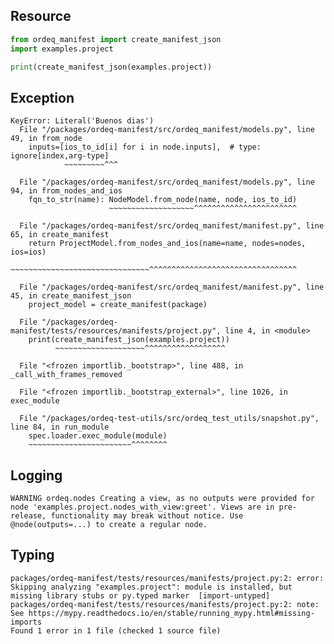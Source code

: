 ## Resource

```python
from ordeq_manifest import create_manifest_json
import examples.project

print(create_manifest_json(examples.project))

```

## Exception

```text
KeyError: Literal('Buenos dias')
  File "/packages/ordeq-manifest/src/ordeq_manifest/models.py", line 49, in from_node
    inputs=[ios_to_id[i] for i in node.inputs],  # type: ignore[index,arg-type]
            ~~~~~~~~~^^^

  File "/packages/ordeq-manifest/src/ordeq_manifest/models.py", line 94, in from_nodes_and_ios
    fqn_to_str(name): NodeModel.from_node(name, node, ios_to_id)
                      ~~~~~~~~~~~~~~~~~~~^^^^^^^^^^^^^^^^^^^^^^^

  File "/packages/ordeq-manifest/src/ordeq_manifest/manifest.py", line 65, in create_manifest
    return ProjectModel.from_nodes_and_ios(name=name, nodes=nodes, ios=ios)
           ~~~~~~~~~~~~~~~~~~~~~~~~~~~~~~~^^^^^^^^^^^^^^^^^^^^^^^^^^^^^^^^^

  File "/packages/ordeq-manifest/src/ordeq_manifest/manifest.py", line 45, in create_manifest_json
    project_model = create_manifest(package)

  File "/packages/ordeq-manifest/tests/resources/manifests/project.py", line 4, in <module>
    print(create_manifest_json(examples.project))
          ~~~~~~~~~~~~~~~~~~~~^^^^^^^^^^^^^^^^^^

  File "<frozen importlib._bootstrap>", line 488, in _call_with_frames_removed

  File "<frozen importlib._bootstrap_external>", line 1026, in exec_module

  File "/packages/ordeq-test-utils/src/ordeq_test_utils/snapshot.py", line 84, in run_module
    spec.loader.exec_module(module)
    ~~~~~~~~~~~~~~~~~~~~~~~^^^^^^^^

```

## Logging

```text
WARNING	ordeq.nodes	Creating a view, as no outputs were provided for node 'examples.project.nodes_with_view:greet'. Views are in pre-release, functionality may break without notice. Use @node(outputs=...) to create a regular node. 

```

## Typing

```text
packages/ordeq-manifest/tests/resources/manifests/project.py:2: error: Skipping analyzing "examples.project": module is installed, but missing library stubs or py.typed marker  [import-untyped]
packages/ordeq-manifest/tests/resources/manifests/project.py:2: note: See https://mypy.readthedocs.io/en/stable/running_mypy.html#missing-imports
Found 1 error in 1 file (checked 1 source file)

```